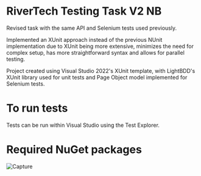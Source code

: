 # RiverTech Testing Task V2 NB
Revised task with the same API and Selenium tests used previously. 
 
Implemented an XUnit approach instead of the previous NUnit implementation due to XUnit being more extensive, minimizes the need for complex setup, has more straightforward syntax and allows for parallel testing.

Project created using Visual Studio 2022's XUnit template, with LightBDD's XUnit library used for unit tests and Page Object model implemented for Selenium tests.

# To run tests
Tests can be run within Visual Studio using the Test Explorer.

# Required NuGet packages
![Capture](https://github.com/NeilBond123/RiverTech-Testing-Task-V2-NB/assets/34246644/5e5fd93f-ad5c-4409-8d49-3e6a08888d93)
